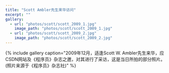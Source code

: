```yaml
---
title: "Scott Ambler先生来华访问"
excerpt: ""
gallery:
  - url: "photos/scott/scott_2009_1.jpg"
    image_path: "photos/scott/scott_2009_1.jpg"
  - url: "photos/scott/scott_2009_2.jpg"
    image_path: "photos/scott/scott_2009_2.jpg"
---
```


{% include gallery caption="2009年12月，适逢Scott W. Ambler先生来华，应CSDN网站及《程序员》杂志之邀，对其进行了采访，这是当日所拍的部分照片。(照片来源于《程序员》杂志社)" %}